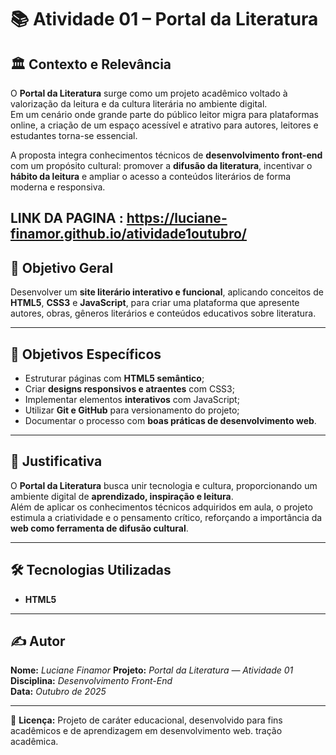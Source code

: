# 📚 Atividade 01 – Portal da Literatura

## 🏛️ Contexto e Relevância

O **Portal da Literatura** surge como um projeto acadêmico voltado à valorização da leitura e da cultura literária no ambiente digital.  
Em um cenário onde grande parte do público leitor migra para plataformas online, a criação de um espaço acessível e atrativo para autores, leitores e estudantes torna-se essencial.

A proposta integra conhecimentos técnicos de **desenvolvimento front-end** com um propósito cultural: promover a **difusão da literatura**, incentivar o **hábito da leitura** e ampliar o acesso a conteúdos literários de forma moderna e responsiva.

LINK DA PAGINA : https://luciane-finamor.github.io/atividade1outubro/
---

## 🎯 Objetivo Geral

Desenvolver um **site literário interativo e funcional**, aplicando conceitos de **HTML5**, **CSS3** e **JavaScript**, para criar uma plataforma que apresente autores, obras, gêneros literários e conteúdos educativos sobre literatura.

---

## 🧠 Objetivos Específicos

- Estruturar páginas com **HTML5 semântico**;  
- Criar **designs responsivos e atraentes** com CSS3;  
- Implementar elementos **interativos** com JavaScript;  
- Utilizar **Git e GitHub** para versionamento do projeto;  
- Documentar o processo com **boas práticas de desenvolvimento web**.

---

## 📖 Justificativa

O **Portal da Literatura** busca unir tecnologia e cultura, proporcionando um ambiente digital de **aprendizado, inspiração e leitura**.  
Além de aplicar os conhecimentos técnicos adquiridos em aula, o projeto estimula a criatividade e o pensamento crítico, reforçando a importância da **web como ferramenta de difusão cultural**.

---

## 🛠️ Tecnologias Utilizadas

- **HTML5**  

---

## ✍️ Autor

**Nome:** *Luciane Finamor* 
**Projeto:** *Portal da Literatura — Atividade 01*  
**Disciplina:** *Desenvolvimento Front-End*  
**Data:** *Outubro de 2025*

---

📄 **Licença:** Projeto de caráter educacional, desenvolvido para fins acadêmicos e de aprendizagem em desenvolvimento web.
tração acadêmica.

